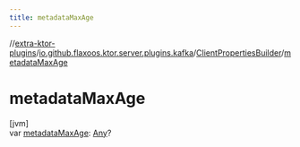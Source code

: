 ```yaml
---
title: metadataMaxAge
---
```


//[extra-ktor-plugins](../../../index.md)/[io.github.flaxoos.ktor.server.plugins.kafka](../index.md)/[ClientPropertiesBuilder](index.md)/[metadataMaxAge](metadata-max-age.md)

# metadataMaxAge

[jvm]\
var [metadataMaxAge](metadata-max-age.md): [Any](https://kotlinlang.org/api/latest/jvm/stdlib/kotlin/-any/index.md)?




